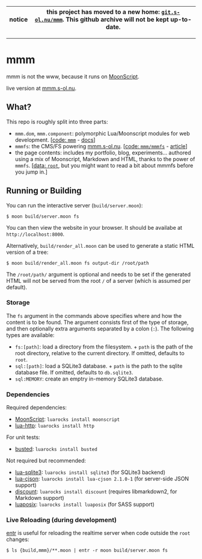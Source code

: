 | notice | this project has moved to a new home: [`git.s-ol.nu/mmm`](//git.s-ol.nu/mmm). This github archive will not be kept up-to-date. |
| ------ | --- |

---

mmm
===
mmm is not the www, because it runs on [MoonScript][moonscript].

live version at [mmm.s-ol.nu][mmm].

What?
-----
This repo is roughly split into three parts:

- `mmm.dom`, `mmm.component`: polymorphic Lua/Moonscript modules for web development.
  \[[code: `mmm`](mmm) - [docs](https://mmm.s-ol.nu/meta)\]
- `mmmfs`: the CMS/FS powering [mmm.s-ol.nu](https://mmm.s-ol.nu).
  \[[code: `mmm/mmmfs`](mmm/mmmfs) - [article](https://mmm.s-ol.nu/articles/mmmfs)\]
- the page contents: includes my portfolio, blog, experiments...
  authored using a mix of Moonscript, Markdown and HTML, thanks to the power of `mmmfs`.
  \[[data: `root`](root), but you might want to read a bit about mmmfs before you jump in.]

Running or Building
-------------------
You can run the interactive server (`build/server.moon`):

    $ moon build/server.moon fs

You can then view the website in your browser.
It should be availabe at `http://localhost:8000`.

Alternatively, `build/render_all.moon` can be used to generate a static HTML version of a tree:

    $ moon build/render_all.moon fs output-dir /root/path

The `/root/path/` argument is optional and needs to be set if the generated HTML will not be
served from the root `/` of a server (which is assumed per default).

### Storage
The `fs` argument in the commands above specifies where and how the content is to be found.
The argument consists first of the type of storage,
and then optionally extra arguments separated by a colon (`:`).
The following types are available:

- `fs:[path]`: load a directory from the filesystem. +
   `path` is the path of the root directory, relative to the current directory.
   If omitted, defaults to `root`.
- `sql:[path]`: load a SQLite3 database. +
   `path` is the path to the sqlite database file.
   If omitted, defaults to `db.sqlite3`.
- `sql:MEMORY`: create an emptry in-memory SQLite3 database.

### Dependencies

Required dependencies:

- [MoonScript][moonscript]: `luarocks install moonscript`
- [lua-http](https://github.com/daurnimator/lua-http): `luarocks install http`

For unit tests:

- [busted](https://olivinelabs.com/busted/): `luarocks install busted`

Not required but recommended:

- [lua-sqlite3](https://luarocks.org/modules/moteus/sqlite3): `luarocks install sqlite3` (for SQLite3 backend)
- [lua-cjson](https://www.kyne.com.au/~mark/software/lua-cjson.php): `luarocks install lua-cjson 2.1.0-1` (for server-side JSON support)
- [discount](https://luarocks.org/modules/craigb/discount): `luarocks install discount` (requires libmarkdown2, for Markdown support)
- [luaposix](https://luarocks.org/modules/gvvaughan/luaposix): `luarocks install luaposix` (for SASS support)

### Live Reloading (during development)
[entr][entr] is useful for reloading the realtime server when code outside the `root` changes:

    $ ls {build,mmm}/**.moon | entr -r moon build/server.moon fs

[moonscript]: https://moonscript.org/
[mmm]: https://mmm.s-ol.nu/
[entr]: http://eradman.com/entrproject/
